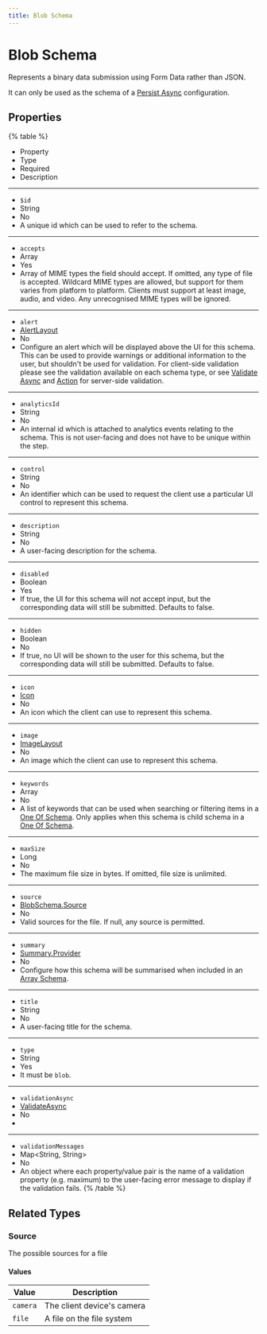 ```yaml
---
title: Blob Schema
---
```


# Blob Schema



Represents a binary data submission using Form Data rather than JSON.

It can only be used as the schema of a [Persist Async](../feature/persist-async#Persist-Async) configuration.

## Properties

{% table %}
* Property
* Type
* Required
* Description
---
* `$id`
* String
* No
*
  A unique id which can be used to refer to the schema.
---
* `accepts`
* Array<String>
* Yes
*
  Array of MIME types the field should accept. If omitted, any type of file is accepted. Wildcard MIME types are allowed, but support for them varies from platform to platform. Clients must support at least image, audio, and video. Any unrecognised MIME types will be ignored.
---
* `alert`
* [AlertLayout](../layout/alert-layout#Alert-Layout)
* No
*
  Configure an alert which will be displayed above the UI for this schema. This can be used to provide warnings or additional information to the user, but shouldn't be used for validation. For client-side validation please see the validation available on each schema type, or see [Validate Async](../feature/validate-async#Validate-Async) and [Action](../feature/action#Action) for server-side validation.
---
* `analyticsId`
* String
* No
*
  An internal id which is attached to analytics events relating to the schema. This is not user-facing and does not have to be unique within the step.
---
* `control`
* String
* No
*
  An identifier which can be used to request the client use a particular UI control to represent this schema.
---
* `description`
* String
* No
*
  A user-facing description for the schema.
---
* `disabled`
* Boolean
* Yes
*
  If true, the UI for this schema will not accept input, but the corresponding data will still be submitted.  Defaults to false.
---
* `hidden`
* Boolean
* No
*
  If true, no UI will be shown to the user for this schema, but the corresponding data will still be submitted. Defaults to false.
---
* `icon`
* [Icon](../misc/icon#Icon)
* No
*
  An icon which the client can use to represent this schema.
---
* `image`
* [ImageLayout](../layout/image-layout#Image-Layout)
* No
*
  An image which the client can use to represent this schema.
---
* `keywords`
* Array<String>
* No
*
  A list of keywords that can be used when searching or filtering items in a [One Of Schema](one-of-schema#One-Of-Schema). Only applies when this schema is child schema in a [One Of Schema](one-of-schema#One-Of-Schema).
---
* `maxSize`
* Long
* No
*
  The maximum file size in bytes. If omitted, file size is unlimited.
---
* `source`
* [BlobSchema.Source](blob-schema#Source)
* No
*
  Valid sources for the file. If null, any source is permitted.
---
* `summary`
* [Summary.Provider](../feature/summary#Provider)
* No
*
  Configure how this schema will be summarised when included in an [Array Schema](array-schema#Array-Schema).
---
* `title`
* String
* No
*
  A user-facing title for the schema.
---
* `type`
* String
* Yes
*
  It must be `blob`.
---
* `validationAsync`
* [ValidateAsync](../feature/validate-async#Validate-Async)
* No
*
  
---
* `validationMessages`
* Map<String, String>
* No
*
  An object where each property/value pair is the name of a validation property (e.g. maximum) to the user-facing error message to display if the validation fails.
{% /table %}
## Related Types

### Source



The possible sources for a file

#### Values

| Value | Description |
| ---| --- |
| `camera` | The client device's camera |
| `file` | A file on the file system |

